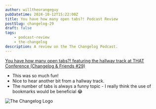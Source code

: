 ```yaml
---
author: willtheorangeguy
pubDatetime: 2024-10-12T15:22:00Z
title: You have how many open tabs?! Podcast Review
postSlug: changelog-29
draft: false
tags:
    - podcast-review
    - the-changelog
description: A review on the The Changelog Podcast.
---
```


[You have how many open tabs?! featuring the hallway track at THAT Conference (Changelog &amp; Friends #29)](https://changelog.com/friends/29)

-   This was so much fun!
-   Nice to hear another bit from a hallway track.
-   The number of tabs is always a funny topic - I really think the use of bookmarks would be beneficial 😂

![The Changelog Logo](https://is1-ssl.mzstatic.com/image/thumb/Podcasts123/v4/b5/b1/43/b5b14333-7cbe-123d-c444-0204e5d08102/mza_311421542997449775.png/300x300bb.webp)
